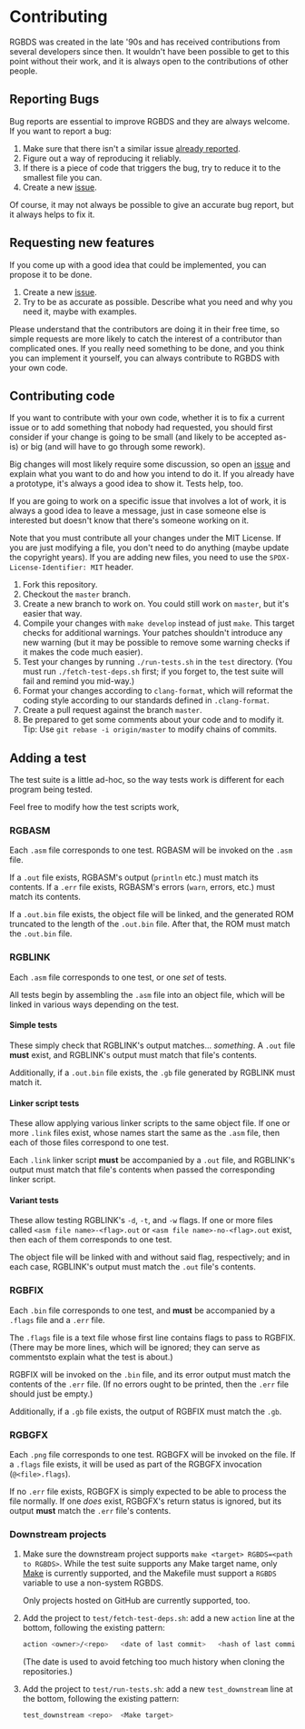 # Contributing

RGBDS was created in the late '90s and has received contributions from several
developers since then. It wouldn't have been possible to get to this point
without their work, and it is always open to the contributions of other people.

## Reporting Bugs

Bug reports are essential to improve RGBDS and they are always welcome. If you
want to report a bug:

1. Make sure that there isn't a similar issue
   [already reported](https://github.com/gbdev/rgbds/issues).
2. Figure out a way of reproducing it reliably.
3. If there is a piece of code that triggers the bug, try to reduce it to the
   smallest file you can.
4. Create a new [issue](https://github.com/gbdev/rgbds/issues).

Of course, it may not always be possible to give an accurate bug report, but it
always helps to fix it.

## Requesting new features

If you come up with a good idea that could be implemented, you can propose it to
be done.

1. Create a new [issue](https://github.com/gbdev/rgbds/issues).
2. Try to be as accurate as possible. Describe what you need and why you need
   it, maybe with examples.

Please understand that the contributors are doing it in their free time, so
simple requests are more likely to catch the interest of a contributor than
complicated ones. If you really need something to be done, and you think you can
implement it yourself, you can always contribute to RGBDS with your own code.

## Contributing code

If you want to contribute with your own code, whether it is to fix a current
issue or to add something that nobody had requested, you should first consider
if your change is going to be small (and likely to be accepted as-is) or big
(and will have to go through some rework).

Big changes will most likely require some discussion, so open an
[issue](https://github.com/gbdev/rgbds/issues) and explain what you want to
do and how you intend to do it. If you already have a prototype, it's always a
good idea to show it. Tests help, too.

If you are going to work on a specific issue that involves a lot of work, it is
always a good idea to leave a message, just in case someone else is interested
but doesn't know that there's someone working on it.

Note that you must contribute all your changes under the MIT License. If you are
just modifying a file, you don't need to do anything (maybe update the copyright
years). If you are adding new files, you need to use the `SPDX-License-Identifier: MIT`
header.

1. Fork this repository.
2. Checkout the `master` branch.
3. Create a new branch to work on. You could still work on `master`, but it's
   easier that way.
4. Compile your changes with `make develop` instead of just `make`. This
   target checks for additional warnings. Your patches shouldn't introduce any
   new warning (but it may be possible to remove some warning checks if it makes
   the code much easier).
5. Test your changes by running `./run-tests.sh` in the `test` directory.
   (You must run `./fetch-test-deps.sh` first; if you forget to, the test suite will fail and remind you mid-way.)
5. Format your changes according to `clang-format`, which will reformat the
   coding style according to our standards defined in `.clang-format`.
6. Create a pull request against the branch `master`.
7. Be prepared to get some comments about your code and to modify it. Tip: Use
   `git rebase -i origin/master` to modify chains of commits.

## Adding a test

The test suite is a little ad-hoc, so the way tests work is different for each program being tested.

Feel free to modify how the test scripts work, 

### RGBASM

Each `.asm` file corresponds to one test.
RGBASM will be invoked on the `.asm` file.

If a `.out` file exists, RGBASM's output (`println` etc.) must match its contents.
If a `.err` file exists, RGBASM's errors (`warn`, errors, etc.) must match its contents.

If a `.out.bin` file exists, the object file will be linked, and the generated ROM truncated to the length of the `.out.bin` file.
After that, the ROM must match the `.out.bin` file.

### RGBLINK

Each `.asm` file corresponds to one test, or one *set* of tests.

All tests begin by assembling the `.asm` file into an object file, which will be linked in various ways depending on the test.

#### Simple tests

These simply check that RGBLINK's output matches... *something*.
A `.out` file **must** exist, and RGBLINK's output must match that file's contents.

Additionally, if a `.out.bin` file exists, the `.gb` file generated by RGBLINK must match it.

#### Linker script tests

These allow applying various linker scripts to the same object file.
If one or more `.link` files exist, whose names start the same as the `.asm` file, then each of those files correspond to one test.

Each `.link` linker script **must** be accompanied by a `.out` file, and RGBLINK's output must match that file's contents when passed the corresponding linker script.

#### Variant tests

These allow testing RGBLINK's `-d`, `-t`, and `-w` flags.
If one or more files called `<asm file name>-<flag>.out` or `<asm file name>-no-<flag>.out` exist, then each of them corresponds to one test.

The object file will be linked with and without said flag, respectively; and in each case, RGBLINK's output must match the `.out` file's contents.

### RGBFIX

Each `.bin` file corresponds to one test, and **must** be accompanied by a `.flags` file and a `.err` file.

The `.flags` file is a text file whose first line contains flags to pass to RGBFIX.
(There may be more lines, which will be ignored; they can serve as commentsto explain what the test is about.)

RGBFIX will be invoked on the `.bin` file, and its error output must match the contents of the `.err` file.
(If no errors ought to be printed, then the `.err` file should just be empty.)

Additionally, if a `.gb` file exists, the output of RGBFIX must match the `.gb`.

### RGBGFX

Each `.png` file corresponds to one test.
RGBGFX will be invoked on the file.
If a `.flags` file exists, it will be used as part of the RGBGFX invocation (`@<file>.flags`).

If no `.err` file exists, RGBGFX is simply expected to be able to process the file normally.
If one *does* exist, RGBGFX's return status is ignored, but its output **must** match the `.err` file's contents.

### Downstream projects

1. Make sure the downstream project supports `make <target> RGBDS=<path to RGBDS>`.
   While the test suite supports any Make target name, only [Make](//gnu.org/software/make) is currently supported, and the Makefile must support a `RGBDS` variable to use a non-system RGBDS.

   Only projects hosted on GitHub are currently supported, too.
2. Add the project to `test/fetch-test-deps.sh`: add a new `action` line at the bottom, following the existing pattern:
   
   ```sh
   action <owner>/<repo>   <date of last commit>   <hash of last commit>
   ```

   (The date is used to avoid fetching too much history when cloning the repositories.)
3. Add the project to `test/run-tests.sh`: add a new `test_downstream` line at the bottom, following the existing pattern:

   ```sh
   test_downstream <repo>  <Make target>
   ```
